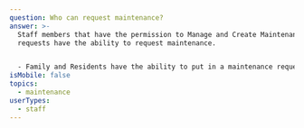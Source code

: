 ```yaml
---
question: Who can request maintenance?
answer: >-
  Staff members that have the permission to Manage and Create Maintenance
  requests have the ability to request maintenance.


  - Family and Residents have the ability to put in a maintenance request as long as the toggle is turned on for your community. You can discuss this with your LifeLoop Customer Success Specialist if you would prefer to have this option on or off for the family and residents. 
isMobile: false
topics:
  - maintenance
userTypes:
  - staff
---
```

